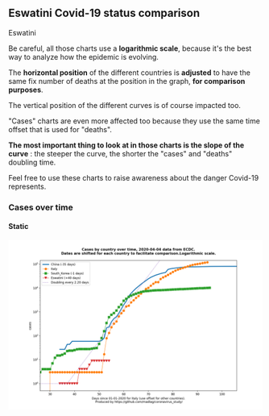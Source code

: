 ## Eswatini Covid-19 status comparison 

Eswatini



Be careful, all those charts use a **logarithmic scale**, because it's the best way to analyze how the epidemic is evolving.
 
The **horizontal position** of the different countries is **adjusted** to have the same fix number of deaths at the position in the graph, **for comparison purposes**.

The vertical position of the different curves is of course impacted too.

"Cases" charts are even more affected too because they use the same time offset that is used for "deaths".

**The most important thing to look at in those charts is the slope of the curve** : the steeper the curve, the shorter the "cases" and "deaths" doubling time.

Feel free to use these charts to raise awareness about the danger Covid-19 represents. 


 
### Cases over time
 
#### Static
![Eswatini covid-19 cases static chart](https://raw.githubusercontent.com/madlag/coronavirus_study/master/notebooks/graphs/2020-04-04/countries/Eswatini/2020-04-04_Eswatini_cases.png "Eswatini covid-19 cases static chart")   

